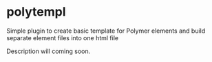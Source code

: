 # polytempl

Simple plugin to create basic template for Polymer elements and build separate element files into one html file



Description will coming soon.